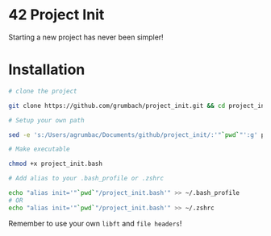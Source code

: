 # 42 Project Init

Starting a new project has never been simpler!

# Installation

```bash
# clone the project

git clone https://github.com/grumbach/project_init.git && cd project_init

# Setup your own path

sed -e 's:/Users/agrumbac/Documents/github/project_init/:'"`pwd`"':g' project_init.bash > .TMP && mv -f .TMP project_init.bash

# Make executable

chmod +x project_init.bash

# Add alias to your .bash_profile or .zshrc

echo "alias init='"`pwd`"/project_init.bash'" >> ~/.bash_profile
# OR
echo "alias init='"`pwd`"/project_init.bash'" >> ~/.zshrc
```

Remember to use your own ```libft``` and ```file headers```!
